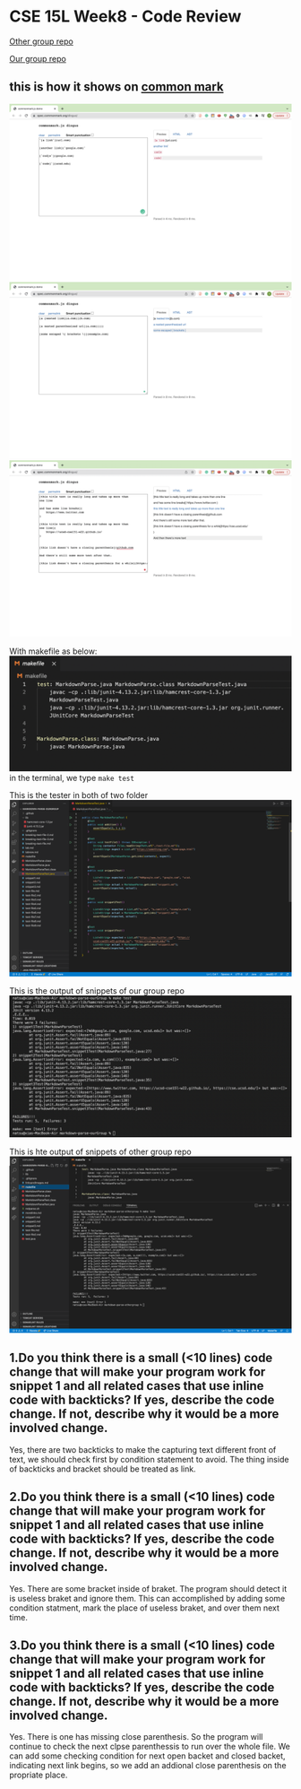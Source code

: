 # CSE 15L Week8 - Code Review


[Other group repo](https://github.com/codyprupp/markdown-parse)


[Our group repo](https://github.com/PierreBeur/markdown-parse)


## this is how it shows on [common mark](https://spec.commonmark.org/dingus/)
![snippet1](images/Week8/labTest1.png)
![snippet2](images/Week8/labTest2.png)
![snippet3](images/Week8/labTest3.png)


With makefile as below:
![makefli](images/Week8/makefile.png)
in the terminal, we type `make test`

This is the tester in both of two folder
![tester](images/Week8/tester.png)

This is the output of snippets of our group repo
![ourGroup](images/Week8/ourGroupOutputOfSnippets.png)

This is hte output of snippets of other group repo
![otherGroup](images/Week8/otherGroupOutputOfSnippets.png)

## 1.Do you think there is a small (<10 lines) code change that will make your program work for snippet 1 and all related cases that use inline code with backticks? If yes, describe the code change. If not, describe why it would be a more involved change.

Yes, there are two backticks to make the capturing text different front of text, we should check first by condition statement to avoid. The thing inside of backticks and bracket should be treated as link.


## 2.Do you think there is a small (<10 lines) code change that will make your program work for snippet 1 and all related cases that use inline code with backticks? If yes, describe the code change. If not, describe why it would be a more involved change.

Yes. There are some bracket inside of braket. The program should detect it is useless braket and ignore them. This can accomplished by adding some condition statment, mark the place of useless braket, and over them next time.

## 3.Do you think there is a small (<10 lines) code change that will make your program work for snippet 1 and all related cases that use inline code with backticks? If yes, describe the code change. If not, describe why it would be a more involved change.

Yes. There is one has missing close parenthesis. So the program will continue to check the next clpse parenthessis to run over the whole file. We can add some checking condition for next open backet and closed backet, indicating next link begins, so we add an addional close parenthesis on the propriate place.